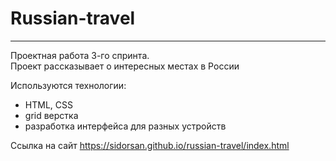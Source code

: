 # Russian-travel
------
Проектная работа 3-го спринта.  
Проект рассказывает о интересных местах в России

Используются технологии:
- HTML, CSS
- grid верстка
- разработка интерфейса для разных устройств

Ссылка на сайт https://sidorsan.github.io/russian-travel/index.html



